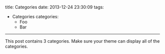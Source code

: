 title: Categories
date: 2013-12-24 23:30:09
tags:
- Categories
categories:
  - Foo
  - Bar

---

This post contains 3 categories. Make sure your theme can display all of the categories.